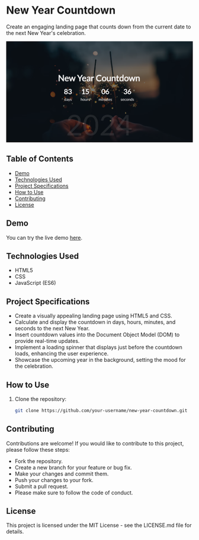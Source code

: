 # New Year Countdown

Create an engaging landing page that counts down from the current date to the next New Year's celebration.

![New Year Countdown Preview](https://github.com/somayehva/New-Year-Countdown/blob/main/New%20Year%20Countdown.png)

## Table of Contents
- [Demo](#demo)
- [Technologies Used](#technologies-used)
- [Project Specifications](#project-specifications)
- [How to Use](#how-to-use)
- [Contributing](#contributing)
- [License](#license)

## Demo

You can try the live demo [here](link-to-your-live-demo).

## Technologies Used

- HTML5
- CSS
- JavaScript (ES6)

## Project Specifications

- Create a visually appealing landing page using HTML5 and CSS.
- Calculate and display the countdown in days, hours, minutes, and seconds to the next New Year.
- Insert countdown values into the Document Object Model (DOM) to provide real-time updates.
- Implement a loading spinner that displays just before the countdown loads, enhancing the user experience.
- Showcase the upcoming year in the background, setting the mood for the celebration.

## How to Use

1. Clone the repository:

   ```sh
   git clone https://github.com/your-username/new-year-countdown.git

   
## Contributing

Contributions are welcome! If you would like to contribute to this project, please follow these steps:

- Fork the repository.
- Create a new branch for your feature or bug fix.
- Make your changes and commit them.
- Push your changes to your fork.
- Submit a pull request.
- Please make sure to follow the code of conduct.

## License

This project is licensed under the MIT License - see the LICENSE.md file for details.
